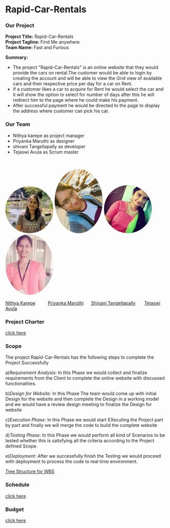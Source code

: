 # Rapid-Car-Rentals


### Our Project
   <strong>Project Title:</strong> Rapid-Car-Rentals<br>
   <strong>Project Tagline: </strong>Find Me anywhere<br>
   <strong>Team Name: </strong>Fast and Furious<br>
   
    
**Summary:**<br>
* The project "Rapid-Car-Rentals" is an online website that they would provide the cars on rental.The customer would be able to login by creating the account and will be able to view the Grid view of available cars and their respective price per day for a car on Rent. 
* If a customer likes a car to acquire for Rent he would select the car and it will show the option to select for number of days after this he will redirect him to the page where he could make his payment.
* After successful payment he would be directed to the page to display the address where customer can pick his car.<br>

### Our Team
* Nithya karepe as project manager
* Priyanka Maruthi as designer
* shivani Tangellapally as developer
* Tejaswi Avula as Scrum master
<br>

<img src="images/Nithya.jpg" alt="drawing" width="150" style="border-radius:50%" />                <img src="images/Priyanka.jpg" alt="drawing" width="150" style="border-radius:50%" />
<img src="images/vani.jpg.png" alt="drawing" width="150" style="border-radius:50%" />               <img src="images/Tejaswi.jpg" alt="Tejaswi" width="150" style="border-radius:50%"/>

  [Nithya Karepe](https://github.com/KarepeN) &nbsp;&nbsp;&nbsp;&nbsp;&nbsp;&nbsp;&nbsp;&nbsp; [Priyanka Maruthi](https://github.com/Maruthi158)             &nbsp;&nbsp;&nbsp;&nbsp;   [Shivani Tangellapally](https://github.com/shivani-ta)    &nbsp;&nbsp;&nbsp;&nbsp;&nbsp;   [Tejaswi Avula](https://github.com/tejaavula)


### Project Charter
[click here](https://github.com/KarepeN/pm-s04-g01-project/blob/main/charter.md)

### Scope
The project Rapid-Car-Rentals has the following steps to complete the Project Successfully

a)_Requirement Analysis_: In this Phase we would collect and finalize requirements from the Client to complete the online website with discussed functionalities.

b)_Design for Website_: In this Phase The team would come up with initial Design for the website and then complete the Design in a working model and we would have a review design meeting to finalize the Design for website

c)_Execution Phase_: In this Phase we would start EXecuting the Project part by part and finally we will merge the code to build the complete website

d)_Testing Phase_: In this Phase we would perform all kind of Scenarios to be tested whether this is satisfying all the criteria according to the Project defined Scope.

e)_Deployment_: After we successfully finish the Testing we would proceed with deployment to process the code to real time environment.

[Tree Structure for WBS ](https://github.com/KarepeN/pm-s04-g01-project/blob/main/WBS/wbs.png)

### Schedule
[click here](https://github.com/KarepeN/pm-s04-g01-project/blob/main/schedule.md)

### Budget
[click here](https://github.com/KarepeN/pm-s04-g01-project/blob/main/BUDGET.md)
